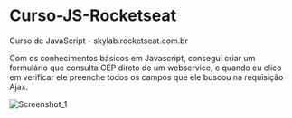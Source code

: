 # Curso-JS-Rocketseat
Curso de JavaScript - skylab.rocketseat.com.br

Com os conhecimentos básicos em Javascript, consegui criar um formulário que consulta CEP direto de um webservice,
e quando eu clico em verificar ele preenche todos os campos que ele buscou na requisição Ajax.

![Screenshot_1](https://user-images.githubusercontent.com/54479807/72091101-2c983800-32ee-11ea-89a7-233def436435.png)



